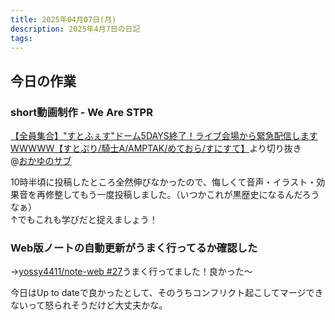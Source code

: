 ```yaml
---
title: 2025年04月07日(月)
description: 2025年4月7日の日記
tags:
---
```

## 今日の作業
### short動画制作 - We Are STPR
[【全員集合】"すとふぇす"ドーム5DAYS終了！ライブ会場から緊急配信しますWWWWW【すとぷり/騎士A/AMPTAK/めておら/すにすて】](https://www.youtube.com/watch?v=1bKc5XGMIbI&t=1476s)より切り抜き  
@[おかゆのサブ](おかゆのサブ.md)

10時半頃に投稿したところ全然伸びなかったので、悔しくて音声・イラスト・効果音を再修整してもう一度投稿しました。（いつかこれが黒歴史になるんだろうなぁ）  
↑でもこれも学びだと捉えましょう！
### Web版ノートの自動更新がうまく行ってるか確認した
→[yossy4411/note-web #27](https://github.com/yossy4411/note-web/actions/runs/14296664797)うまく行ってました！良かった〜

今日はUp to dateで良かったとして、そのうちコンフリクト起こしてマージできないって怒られそうだけど大丈夫かな。